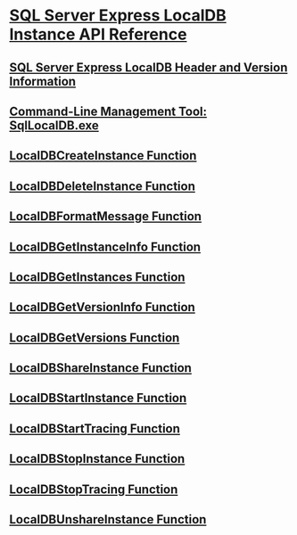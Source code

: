 # [SQL Server Express LocalDB Instance API Reference](sql-server-express-localdb-reference-instance-apis.md)
## [SQL Server Express LocalDB Header and Version Information](sql-server-express-localdb-header-and-version-information.md)
## [Command-Line Management Tool: SqlLocalDB.exe](command-line-management-tool-sqllocaldb-exe.md)
## [LocalDBCreateInstance Function](localdbcreateinstance-function.md)
## [LocalDBDeleteInstance Function](localdbdeleteinstance-function.md)
## [LocalDBFormatMessage Function](localdbformatmessage-function.md)
## [LocalDBGetInstanceInfo Function](localdbgetinstanceinfo-function.md)
## [LocalDBGetInstances Function](localdbgetinstances-function.md)
## [LocalDBGetVersionInfo Function](localdbgetversioninfo-function.md)
## [LocalDBGetVersions Function](localdbgetversions-function.md)
## [LocalDBShareInstance Function](localdbshareinstance-function.md)
## [LocalDBStartInstance Function](localdbstartinstance-function.md)
## [LocalDBStartTracing Function](localdbstarttracing-function.md)
## [LocalDBStopInstance Function](localdbstopinstance-function.md)
## [LocalDBStopTracing Function](localdbstoptracing-function.md)
## [LocalDBUnshareInstance Function](localdbunshareinstance-function.md)
